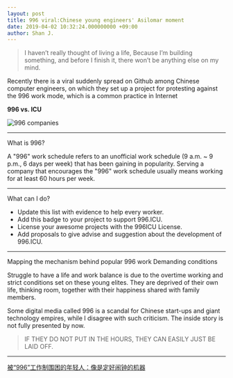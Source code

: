 ```yaml
---
layout: post
title: 996 viral:Chinese young engineers' Asilomar moment
date: 2019-04-02 10:32:24.000000000 +09:00
author: Shan J.
---
```


> I haven’t really thought of living a life, Because I’m building something, and before I finish it, there won’t be anything else on my mind.

Recently there is a viral suddenly spread on Github among Chinese computer engineers, on which they set up a project for protesting against the 996 work mode, which is a common practice in Internet

**996 vs. ICU**


![996 companies](/img/996.jpg)

***

What is 996?

A "996" work schedule refers to an unofficial work schedule (9 a.m. ~ 9 p.m., 6 days per week) that has been gaining in popularity. Serving a company that encourages the "996" work schedule usually means working for at least 60 hours per week.

***

What can I do?

* Update this list with evidence to help every worker.
* Add this badge to your project to support 996.ICU.
* License your awesome projects with the 996ICU License.
* Add proposals to give advise and suggestion about the development of 996.ICU.

***

Mapping the mechanism behind popular 996 work Demanding conditions

Struggle to have a life and work balance is due to the overtime working and strict conditions set on these young elites. They are deprived of their own life, thinking room, together with their happiness shared with family members.

Some digital media called 996 is a scandal for Chinese start-ups and giant technology empires, while I disagree with such criticism. The inside story is not fully presented by now.


> IF THEY DO NOT PUT IN THE HOURS, THEY CAN EASILY JUST BE LAID OFF.


- - -

[被“996”工作制围困的年轻人：像是定好闹钟的机器](http://zqb.cyol.com/html/2019-04/02/nw.D110000zgqnb_20190402_1-02.htm)
